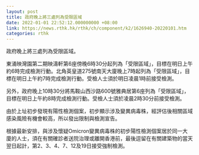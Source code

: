 ```yaml
---
layout: post
title: 政府晚上將三處列為受限區域
date: 2022-01-01 22:52:12.000000000 +08:00
link: https://news.rthk.hk/rthk/ch/component/k2/1626940-20220101.htm
categories: rthk
---
```


政府晚上將三處列為受限區域。

東涌映灣園第二期映濤軒第6座傍晚6時30分起列為「受限區域」，目標在明日上午約6時完成檢測行動。北角英皇道275號南天大廈晚上7時起列為「受限區域」，目標在明日上午約7時完成檢測行動。受檢人士須於明日凌晨1時前接受檢測。

另外，政府晚上10時30分將馬鞍山西沙路600號雅典居第6座列為「受限區域」，目標在明日上午約8時完成檢測行動。受檢人士須於凌晨2時30分前接受檢測。

由於上址初步發現有陽性檢測個案，初步顯示涉及變異病毒株，經評估後相關區域感染風險有機會較高，所以發出限制與檢測宣告。

根據最新安排，與涉及懷疑Omicron變異病毒株的初步陽性檢測個案居於同一大廈的人士，須在有關確診者送院治理或離開香港前，最後逗留在有關建築物的當天翌日起計，第2、3、4、7、12及19日接受強制檢測。
